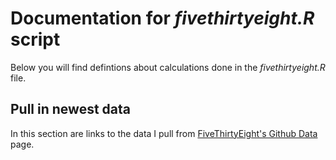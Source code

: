 # Documentation for _fivethirtyeight.R_ script
Below you will find defintions about calculations done in the _fivethirtyeight.R_ file.

## Pull in newest data
In this section are links to the data I pull from [FiveThirtyEight's Github Data](https://github.com/fivethirtyeight/data) page.